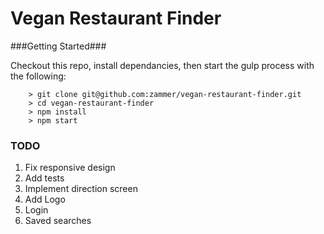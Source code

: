 # Vegan Restaurant Finder

###Getting Started###

Checkout this repo, install dependancies, then start the gulp process with the following:

```
	> git clone git@github.com:zammer/vegan-restaurant-finder.git
	> cd vegan-restaurant-finder
	> npm install
	> npm start
```

### TODO ###

1. Fix responsive design
2. Add tests
3. Implement direction screen
4. Add Logo
5. Login
6. Saved searches
